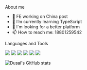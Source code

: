 <!--
**heartwarming/heartwarming** is a ✨ _special_ ✨ repository because its `README.md` (this file) appears on your GitHub profile.
- 😄 Pronouns: ...
- ⚡ Fun fact: ...
- 🤔 I’m looking for help with ...
- 📫 How to reach me: 18801259542
- 💬 Ask me about anything
-->

About me

- 🔭 FE working on China post
- 🌱 I’m currently learning TypeScript
- 👯 I'm looking for a better platform
- 📫 How to reach me: 18801259542

Languages and Tools

![](https://img.shields.io/badge/JS-rgb(241,213,41))
![](https://img.shields.io/badge/TS-rgb(4,128,217))
![](https://img.shields.io/badge/Vue-rgb(0,193,128))
![](https://img.shields.io/badge/React-rgb(47,215,255))
![](https://img.shields.io/badge/Webpack-rgb(43,59,66))
![](https://img.shields.io/badge/Vite-rgb(0,193,128))


<!--START_SECTION:waka-->
![Dusai's GitHub stats](https://github-readme-stats.vercel.app/api?username=heartwarming&show_icons=true&theme=radical)
<!--END_SECTION:waka-->
<!--
[![Top Langs](https://github-readme-stats.vercel.app/api/top-langs/?username=heartwarming&layout=compact)](https://github.com/anuraghazra/github-readme-stats)
-->
